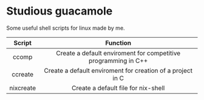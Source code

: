 # Studious guacamole

Some useful shell scripts for linux made by me.

|      Script     |                            Function                            |
|:---------------:|:--------------------------------------------------------------:|
|      ccomp      | Create a default enviroment for competitive programming in C++ |
|     ccreate     |   Create a default enviroment for creation of a project in C   |
|    nixcreate    |               Create a default file for nix-shell              |
